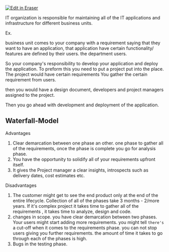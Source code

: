 <p><a target="_blank" href="https://app.eraser.io/workspace/H5tBkKJT44RPi952QiYu" id="edit-in-eraser-github-link"><img alt="Edit in Eraser" src="https://firebasestorage.googleapis.com/v0/b/second-petal-295822.appspot.com/o/images%2Fgithub%2FOpen%20in%20Eraser.svg?alt=media&amp;token=968381c8-a7e7-472a-8ed6-4a6626da5501"></a></p>



IT organization is responsible for maintaining all of the IT applications and infrastructure for different business units.

Ex.

business unit comes to your company with a requirement saying that they want to have an application, that application have certain functionality/ features are defined by their users. the department users.

So your company's responsibility to develop your application and deploy the application. To preform this you need to put a project put into the place. The project would have certain requirements You gather the certain requirement from users.

then you would have a design document, developers and project managers assigned to the project.

Then you go ahead with development and deployment of the  application.



## Waterfall-Model
Advantages

1. Clear demarcation between one phase an other. one phase to gather all of the requirements, once the phase is complete you go for analysis phase.
2. You have the opportunity to solidify all of your requirements upfront itself.
3. It gives the Project manager a clear insights, introspects such as delivery dates, cost estimates etc.


Disadvantages

1. The customer might get to see the end product only at the end of the entire lifecycle. Collection of all of the phases take 3 months - 2/more years. If it's complex project it takes time to gather all of the requirements , it takes time to analyze, design and code. 
2. changes in scope. you have clear demarcation between two phases. Your users might start adding more requirements. you might tell `there's` a cut-off when it comes to the requirements phase. you can not stop users giving you further requirements. the amount of time it takes to go through each of the phases is high.
3. Bugs in the testing phase. 




<!--- Eraser file: https://app.eraser.io/workspace/H5tBkKJT44RPi952QiYu --->